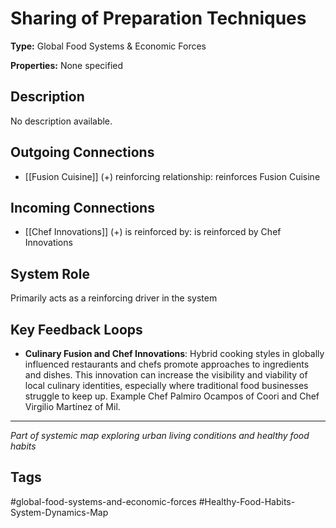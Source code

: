 # Sharing of Preparation Techniques

**Type:** Global Food Systems & Economic Forces

**Properties:** None specified

## Description
No description available.

## Outgoing Connections
- [[Fusion Cuisine]] (+) reinforcing relationship: reinforces Fusion Cuisine

## Incoming Connections
- [[Chef Innovations]] (+) is reinforced by: is reinforced by Chef Innovations

## System Role
Primarily acts as a reinforcing driver in the system

## Key Feedback Loops
- **Culinary Fusion and Chef Innovations**: Hybrid cooking styles in globally influenced restaurants and chefs promote approaches to ingredients and dishes. This innovation can increase the visibility and viability of local culinary identities, especially where traditional food businesses struggle to keep up. Example Chef Palmiro Ocampos of Coori and Chef Virgilio Martínez of Mil.

---
*Part of systemic map exploring urban living conditions and healthy food habits*

## Tags
#global-food-systems-and-economic-forces #Healthy-Food-Habits-System-Dynamics-Map
